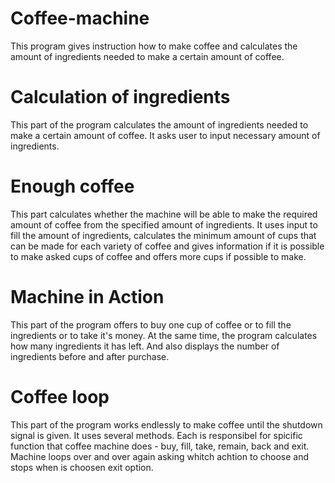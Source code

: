 # Coffee-machine
This program gives instruction how to make coffee and calculates the amount of ingredients needed to make a certain amount of coffee.


# Calculation of ingredients 
This part of the program calculates the amount of ingredients needed to make a certain amount of coffee.
It asks user to input necessary amount of ingredients.


# Enough coffee
This part calculates whether the machine will be able to make the required amount of coffee from the specified amount of ingredients.
It uses input to fill the amount of ingredients, calculates the minimum amount of cups that can be made for each variety of coffee and gives information if it is possible to make asked cups of coffee and offers more cups if possible to make.


# Machine in Action
This part of the program offers to buy one cup of coffee or to fill the ingredients or to take it's money. At the same time, the program calculates how many ingredients it has left. And also displays the number of ingredients before and after purchase.


# Coffee loop
This part of the program works endlessly to make coffee until the shutdown signal is given.
It uses several methods. Each is responsibel for spicific function that coffee machine does  - buy, fill, take, remain, back and exit. Machine loops over and over again asking whitch achtion to choose and stops when is choosen exit option.

